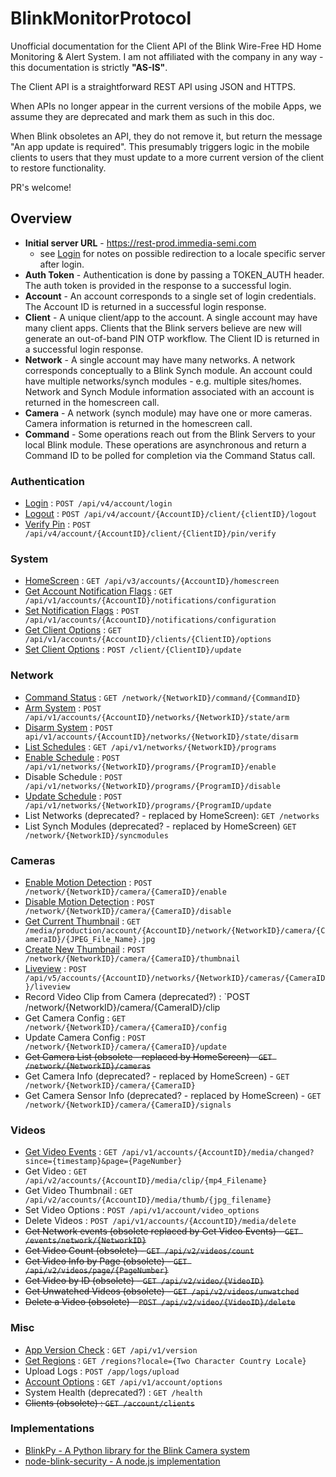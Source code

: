 # BlinkMonitorProtocol
Unofficial documentation for the Client API of the Blink Wire-Free HD Home Monitoring &amp; Alert System. I am not affiliated with the company in any way - this documentation is strictly **"AS-IS"**. 

The Client API is a straightforward REST API using JSON and HTTPS.

When APIs no longer appear in the current versions of the mobile Apps, we assume they are deprecated and mark them as such in this doc.

When Blink obsoletes an API, they do not remove it, but return the message "An app update is required".  This presumably triggers logic in the mobile clients to users that they must update to a more current version of the client to restore functionality.

PR's welcome!


## Overview

* **Initial server URL** - https://rest-prod.immedia-semi.com
    * see [Login](auth/login.md) for notes on possible redirection to a locale specific server after login.
* **Auth Token** - Authentication is done by passing a TOKEN_AUTH header.  The auth token is provided in the response to a successful login.
* **Account** - An account corresponds to a single set of login credentials. The Account ID is returned in a successful login response.
* **Client** - A unique client/app to the account. A single account may have many client apps. Clients that the Blink servers believe are new will generate an out-of-band PIN OTP workflow.  The Client ID is returned in a successful login response.
* **Network** - A single account may have many networks. A network corresponds conceptually to a Blink Synch module. An account could have multiple networks/synch modules - e.g. multiple sites/homes. Network and Synch Module information associated with an account is returned in the homescreen call.
* **Camera** - A network (synch module) may have one or more cameras. Camera information is returned in the homescreen call.
* **Command** - Some operations reach out from the Blink Servers to your local Blink module.  These operations are asynchronous and return a Command ID to be polled for completion via the Command Status call.


### Authentication

* [Login](auth/login.md) : `POST /api/v4/account/login`
* [Logout](auth/logout.md) : `POST /api/v4/account/{AccountID}/client/{clientID}/logout`
* [Verify Pin](auth/verifyPin.md) : `POST /api/v4/account/{AccountID}/client/{ClientID}/pin/verify`


### System

* [HomeScreen](system/homescreen.md) : `GET /api/v3/accounts/{AccountID}/homescreen`
* [Get Account Notification Flags](system/getNotifications.md) : `GET /api/v1/accounts/{AccountID}/notifications/configuration`
* [Set Notification Flags](system.setNotifications.md) : `POST /api/v1/accounts/{AccountID}/notifications/configuration`
* [Get Client Options](system/options.md) : `GET /api/v1/accounts/{AccountID}/clients/{ClientID}/options`
* [Set Client Options](system/updateoptions.md) : `POST /client/{ClientID}/update`


### Network

* [Command Status](network/command.md) : `GET /network/{NetworkID}/command/{CommandID}`
* [Arm System](network/arm.md) : `POST /api/v1/accounts/{AccountID}/networks/{NetworkID}/state/arm`
* [Disarm System](network/disarm.md) : `POST api/v1/accounts/{AccountID}/networks/{NetworkID}/state/disarm`
* [List Schedules](network/listPrograms.md) : `GET /api/v1/networks/{NetworkID}/programs`
* [Enable Schedule](network/enableProgram.md) : `POST /api/v1/networks/{NetworkID}/programs/{ProgramID}/enable`
* Disable Schedule : `POST /api/v1/networks/{NetworkID}/programs/{ProgramID}/disable`
* [Update Schedule](network/updateProgram.md) : `POST /api/v1/networks/{NetworkID}/programs/{ProgramID/update`
* List Networks (deprecated? - replaced by HomeScreen): `GET /networks`
* List Synch Modules (deprecated? - replaced by HomeScreen) `GET /network/{NetworkID}/syncmodules`


### Cameras

* [Enable Motion Detection](camera/enable.md) : `POST /network/{NetworkID}/camera/{CameraID}/enable` 
* [Disable Motion Detection](camera/disable.md) : `POST /network/{NetworkID}/camera/{CameraID}/disable`
* [Get Current Thumbnail](camera/getThumbnail.md) : `GET /media/production/account/{AccountID}/network/{NetworkID}/camera/{CameraID}/{JPEG_File_Name}.jpg`
* [Create New Thumbnail](camera/setThumbnail.md) : `POST /network/{NetworkID}/camera/{CameraID}/thumbnail`
* [Liveview](camera/liveview.md) : `POST /api/v5/accounts/{AccountID}/networks/{NetworkID}/cameras/{CameraID}/liveview`
* Record Video Clip from Camera (deprecated?) : `POST /network/{NetworkID}/camera/{CameraID}/clip
* Get Camera Config : `GET /network/{NetworkID}/camera/{CameraID}/config`
* Update Camera Config : `POST /network/{NetworkID}/camera/{CameraID}/update`
* ~~Get Camera List (obsolete - replaced by HomeScreen) - `GET /network/{NetworkID}/cameras`~~
* Get Camera Info (deprecated? - replaced by HomeScreen) - `GET /network/{NetworkID}/camera/{CameraID}`
* Get Camera Sensor Info (deprecated? - replaced by HomeScreen) - `GET /network/{NetworkID}/camera/{CameraID}/signals`


### Videos

* [Get Video Events](video/getVideoEvents.md) : `GET /api/v1/accounts/{AccountID}/media/changed?since={timestamp}&page={PageNumber}`
* Get Video : `GET /api/v2/accounts/{AccountID}/media/clip/{mp4_Filename}`
* Get Video Thumbnail : `GET /api/v2/accounts/{AccountID}/media/thumb/{jpg_filename}`
* Set Video Options : `POST /api/v1/account/video_options`
* Delete Videos : `POST /api/v1/accounts/{AccountID}/media/delete`
* ~~Get Network events (obsolete replaced by Get Video Events) - `GET /events/network/{NetworkID}`~~
* ~~Get Video Count (obsolete) - `GET /api/v2/videos/count`~~
* ~~Get Video Info by Page (obsolete) - `GET /api/v2/videos/page/{PageNumber}`~~
* ~~Get Video by ID (obsolete) - `GET /api/v2/video/{VideoID}`~~
* ~~Get Unwatched Videos (obsolete) - `GET /api/v2/videos/unwatched`~~
* ~~Delete a Video (obsolete) - `POST /api/v2/video/{VideoID}/delete`~~


### Misc

* [App Version Check](Misc/version.md) : `GET /api/v1/version`
* [Get Regions](Misc/regions.md) : `GET /regions?locale={Two Character Country Locale}`
* Upload Logs : `POST /app/logs/upload`
* [Account Options](Misc/accountOptions.md) : `GET /api/v1/account/options`
* System Health (deprecated?) :  `GET /health`
* ~~Clients (obsolete) : `GET /account/clients`~~


### Implementations

* [BlinkPy - A Python library for the Blink Camera system](https://github.com/fronzbot/blinkpy)
* [node-blink-security - A node.js implementation](https://github.com/madshall/node-blink-security)